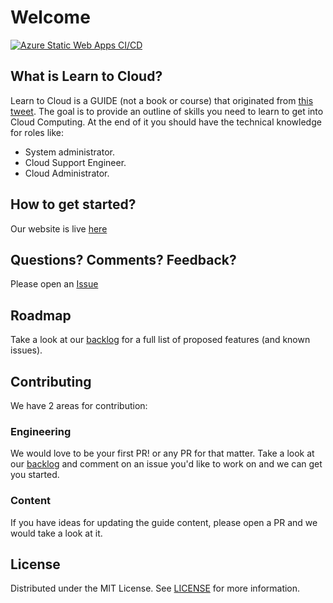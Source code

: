 # Welcome

[![Azure Static Web Apps CI/CD](https://github.com/learntocloud/learn-to-cloud/actions/workflows/azure-static-web-apps-agreeable-forest-05e8c1b0f.yml/badge.svg?branch=main)](https://github.com/learntocloud/learn-to-cloud/actions/workflows/azure-static-web-apps-agreeable-forest-05e8c1b0f.yml)

## What is Learn to Cloud?

Learn to Cloud is a GUIDE (not a book or course) that originated from [this tweet](https://twitter.com/madebygps/status/1406258053427740672?lang=en). The goal is to provide an outline of skills you need to learn to get into Cloud Computing. At the end of it you should have the technical knowledge for roles like:

- System administrator.
- Cloud Support Engineer.
- Cloud Administrator.

## How to get started?

Our website is live [here](https://learntocloud.guide)


## Questions? Comments? Feedback?

Please open an [Issue](https://github.com/learntocloud/learn-to-cloud/issues)

## Roadmap

Take a look at our [backlog](https://github.com/orgs/learntocloud/projects/2) for a full list of proposed features (and known issues).

## Contributing

We have 2 areas for contribution:

### Engineering

We would love to be your first PR! or any PR for that matter. Take a look at our [backlog](https://github.com/orgs/learntocloud/projects/2) and comment on an issue you'd like to work on and we can get you started.

### Content

If you have ideas for updating the guide content, please open a PR and we would take a look at it.

## License

Distributed under the MIT License. See [LICENSE](/LICENSE) for more information.
